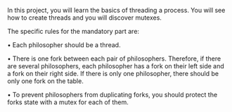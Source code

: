In this project, you will learn the basics of threading a process.
You will see how to create threads and you will discover mutexes.

The specific rules for the mandatory part are:

• Each philosopher should be a thread.

• There is one fork between each pair of philosophers. Therefore, if there are several
  philosophers, each philosopher has a fork on their left side and a fork on their right
  side. If there is only one philosopher, there should be only one fork on the table.
  
• To prevent philosophers from duplicating forks, you should protect the forks state
  with a mutex for each of them.
